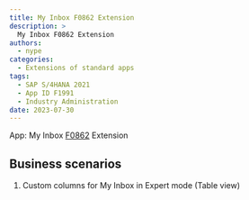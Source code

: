```yaml
---
title: My Inbox F0862 Extension
description: >
  My Inbox F0862 Extension
authors:
  - nype
categories:
  - Extensions of standard apps
tags:
  - SAP S/4HANA 2021
  - App ID F1991
  - Industry Administration
date: 2023-07-30
---
```


<!-- more -->

App: My Inbox [F0862]( https://fioriappslibrary.hana.ondemand.com/sap/fix/externalViewer/#/detail/Apps(%27F0862%27)/S23OP ) Extension

## Business scenarios

1. Custom columns for My Inbox in Expert mode (Table view)







